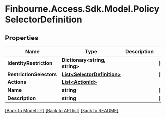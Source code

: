 
# Finbourne.Access.Sdk.Model.PolicySelectorDefinition

## Properties

Name | Type | Description | Notes
------------ | ------------- | ------------- | -------------
**IdentityRestriction** | **Dictionary&lt;string, string&gt;** |  | [optional] 
**RestrictionSelectors** | [**List&lt;SelectorDefinition&gt;**](SelectorDefinition.md) |  | [optional] 
**Actions** | [**List&lt;ActionId&gt;**](ActionId.md) |  | 
**Name** | **string** |  | [optional] 
**Description** | **string** |  | [optional] 

[[Back to Model list]](../README.md#documentation-for-models)
[[Back to API list]](../README.md#documentation-for-api-endpoints)
[[Back to README]](../README.md)

